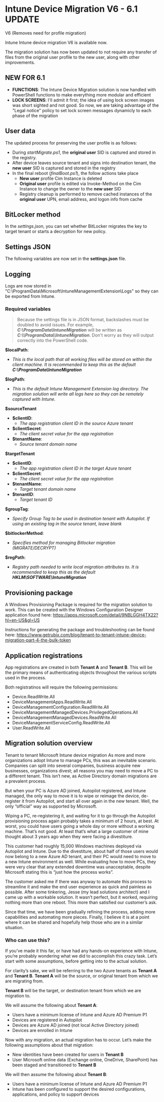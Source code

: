 # Intune Device Migration V6 - 6.1 UPDATE
 V6 (Removes need for profile migration)

 Intune Intune device migration V6 is available now.

 The migration solution has now been updated to not require any transfer of files from the original user profile to the new user, along with other improvements.

 ## **NEW FOR 6.1**
 - **FUNCTIONS**: The Intune Device Migration solution is now handled with PowerShell functions to make everything more modular and efficient
 - **LOCK SCREENS**: I'll admit it first; the idea of using lock screen images was short sighted and not good.  So now, we are taking advantage of the "Legal notice" policy to set lock screen messages dynamicly to each phase of the migration

 ## User data
 The updated process for preserving the user profile is as follows:
 - During *startMigrate.ps1*, the **original user** SID is captured and stored in the registry.
 - After device leaves source tenant and signs into destination tenant, the **new user** SID is captured and stored in the registry
 - In the final reboot (*finalBoot.ps1*), the follow actions take place
    - **New user** profile Cim Instance is deleted
    - **Original user** profile is edited via Invoke-Method on the Cim Instance to change the owner to the **new user** SID
    - Registry cleanup is performed to remove cached instances of the **original user** UPN, email address, and logon info from cache

## BitLocker method
In the *settings.json*, you can set whether BitLocker migrates the key to target tenant or starts a decryption for new policy.

## Settings JSON
The following variables are now set in the **settings.json** file.

## Logging
Logs are now stored in "C:\ProgramData\Microsoft\IntuneManagementExtension\Logs" so they can be exported from Intune.

### Required variables
> Because the settings file is in JSON format, backslashes must be doubled to avoid issues.  For example, ***C:\ProgramData\IntuneMigration*** will be written as ***C:\\\\ProgramData\\\\IntuneMigration***.  Don't worry as they will output correctly into the PowerShell code.

**$localPath**:
* *This is the local path that all working files will be stored on within the client machine.  It is recommended to keep this as the default **C:\ProgramData\IntuneMigration***

**$logPath**:
* *This is the default Intune Management Extension log directory.  The migration solution will write all logs here so they can be remotely captured with Intune.*

**$sourceTenant**
* **$clientID**:
    * *The app registration client ID in the source Azure tenant*
* **$clientSecret**:
    * *The client secret value for the app registration*
* **$tenantName**:
    * *Source tenant domain name*


**$targetTenant**
* **$clientID**:
    * *The app registration client ID in the target Azure tenant*
* **$clientSecret**:
    * *The client secret value for the app registration*
* **$tenantName**:
    * *Target tenant domain name*
* **$tenantID**:
    * *Target tenant ID*

**$groupTag**:
* *Specify Group Tag to be used in destination tenant with Autopilot.  If using an existing tag in the source tenant, leave blank*

**$bitlockerMethod**:
* *Specifies method for managing Bitlocker migration (MIGRATE/DECRYPT)*

**$regPath**:
* *Registry path needed to write local migration attributes to.  It is recommended to keep this as the default **HKLM\SOFTWARE\IntuneMigration***


## Provisioning package
A Windows Provisioning Package is required for the migration solution to work.  This can be created with the Windows Configuration Designer application found here:
https://apps.microsoft.com/detail/9NBLGGH4TX22?hl=en-US&gl=US

Instructions for generating the package and troubleshooting can be found here:
https://www.getrubix.com/blog/tenant-to-tenant-intune-device-migration-part-4-the-bulk-token

## Application registrations
App registrations are created in both **Tenant A** and **Tenant B**. This will be the primary means of authenticating objects throughout the various scripts used in the process.

Both registratinos will require the following permissions:
* Device.ReadWrite.All
* DeviceManagementApps.ReadWrite.All
* DeviceManagementConfiguration.ReadWrite.All
* DeviceManagementManagedDevices.PrivilegedOperations.All
* DeviceManagementManagedDevices.ReadWrite.All
* DeviceManagementServiceConfig.ReadWrite.All
* User.ReadWrite.All

## Migration solution overview
Tenant to tenant Microsoft Intune device migration As more and more organizations adopt Intune to manage PCs, this was an inevitable scenario. Companies can split into several companies, business acquire new businesses, organizations divest; all reasons you may need to move a PC to a different tenant. This isn’t new, as Active Directory domain migrations are a prevalent process.

But when your PC is Azure AD joined, Autopilot registered, and Intune managed, the only way to move it is to wipe or reimage the device, de-register it from Autopilot, and start all over again in the new tenant. Well, the only “official” way as supported by Microsoft.

Wiping a PC, re-registering it, and waiting for it to go through the Autopilot provisioning process again probably takes a minimum of 2 hours, at best. At worst, you could have users going a whole day or more without a working machine. That’s not good. At least that’s what a large customer of mine thought about 3 years ago when they were facing a divestiture.

This customer had roughly 15,000 Windows machines deployed via Autopilot and Intune. Due to the divestiture, about half of those users would now belong to a new Azure AD tenant, and their PC would need to move to a new Intune environment as well. While evaluating how to move PCs, they were very clear that any extended downtime was unacceptable, despite Microsoft stating this is “just how the process works”.

The customer asked me if there was anyway to automate this process to streamline it and make the end user experience as quick and painless as possible. After some tinkering, Jesse (my lead solutions architect) and I came up with a workable solution. It wasn’t perfect, but it worked, requiring nothing more than one reboot. This more than satisfied our customer’s ask.

Since that time, we have been gradually refining the process, adding more capabilities and automating more pieces. Finally, I believe it is at a point where it can be shared and hopefully help those who are in a similar situation.

### Who can use this?
If you’ve made it this far, or have had any hands-on experience with Intune, you’re probably wondering what we did to accomplish this crazy task. Let’s start with some assumptions, before getting into to the actual solution.

For clarity’s sake, we will be referring to the two Azure tenants as **Tenant A** and **Tenant B**.
**Tenant A** will be the source, or original tenant from which we are migrating from.

**Tenant B** will be the target, or destination tenant from which we are migration to.

We will assume the following about **Tenant A**:

* Users have a minimum license of Intune and Azure AD Premium P1
* Devices are registered in Autopilot
* Devices are Azure AD joined (not local Active Directory joined)
* Devices are enrolled in Intune

Now with any migration, an actual migration has to occur. Let’s make the following assumptions about that migration:

* New identities have been created for users in **Tenant B**
* User Microsoft online data (Exchange online, OneDrive, SharePoint) has been staged and transitioned to **Tenant B**

We will then assume the following about **Tenant B**:

* Users have a minimum license of Intune and Azure AD Premium P1
* Intune has been configured to support the desired configurations, applications, and policy to support devices


